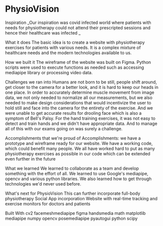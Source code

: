 # PhysioVision



Inspiration
_Our inspiration was covid infected world where patients with needs for physiotherapy could not attend their prescripted sessions and hence their healthcare was infected _

What it does
The basic idea is to create a website with physiotherapy exercises for patients with various needs. It is a complex mixture of healthcare needs and the modern technologies available to us.

How we built it
The wireframe of the website was built on Figma. Python scripts were used to execute functions as needed such as accessing mediapipe library or processing video data.

Challenges we ran into
Humans are not born to be still, people shift around, get closer to the camera for a better look, and it is hard to keep our heads in one place. In order to accurately determine muscle movement from image data, we not only needed to normalize all our measurements, but we also needed to make design considerations that would incentivize the user to hold still and face into the camera for the entirety of the exercise. And we were unable to get accurate results for drooling face which is also a symptom of Bell's Palsy. For the hand training exercises, it was not easy to detect and train hands and we didn't have appropriate data. And to manage all of this with our exams going on was surely a challenge.

Accomplishments that we're proud of
Accomplishments: we have a prototype and wireframe ready for our website. We have a working code, which could benefit many people. We all have worked hard to put as many physiotherapy exercises as possible in our code which can be extended even further in the future

What we learned
We learned to collaborate as a team and develop something with the effort of all. We learned to use Google's mediapipe, opencv and various python libraries. We also learned how to get through technologies we'd never used before.

What's next for PhysioVision
This can further incorporate full-body physiotherapy
Social App incorporation
Website with real-time tracking and exercise monitors for doctors and patients

Built With
cv2
facemeshmediapipe
figma
handsmedia
math
matplotlib
mediapipe
numpy
opencv
posemediapipe
pyautogui
python
scipy
